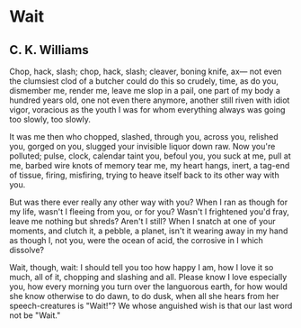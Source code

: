# Wait
## C. K. Williams
Chop, hack, slash; chop, hack, slash; cleaver, boning knife, ax—
not even the clumsiest clod of a butcher could do this so crudely,
time, as do you, dismember me, render me, leave me slop in a pail,
one part of my body a hundred years old, one not even there anymore,
another still riven with idiot vigor, voracious as the youth I was
for whom everything always was going too slowly, too slowly.

It was me then who chopped, slashed, through you, across you,
relished you, gorged on you, slugged your invisible liquor down raw.
Now you're polluted; pulse, clock, calendar taint you, befoul you,
you suck at me, pull at me, barbed wire knots of memory tear me,
my heart hangs, inert, a tag-end of tissue, firing, misfiring,
trying to heave itself back to its other way with you.

But was there ever really any other way with you? When I ran
as though for my life, wasn't I fleeing from you, or for you?
Wasn't I frightened you'd fray, leave me nothing but shreds?
Aren't I still? When I snatch at one of your moments, and clutch it,
a pebble, a planet, isn't it wearing away in my hand as though I,
not you, were the ocean of acid, the corrosive in I which dissolve?

Wait, though, wait: I should tell you too how happy I am,
how I love it so much, all of it, chopping and slashing and all.
Please know I love especially you, how every morning you turn over
the languorous earth, for how would she know otherwise to do dawn,
to do dusk, when all she hears from her speech-creatures is "Wait!"?
We whose anguished wish is that our last word not be "Wait."